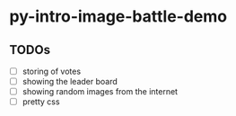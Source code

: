 # py-intro-image-battle-demo

## TODOs

* [ ] storing of votes
* [ ] showing the leader board
* [ ] showing random images from the internet
* [ ] pretty css

